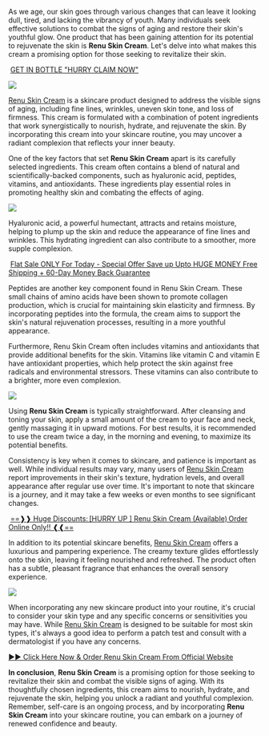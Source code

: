 As we age, our skin goes through various changes that can leave it looking dull, tired, and lacking the vibrancy of youth. Many individuals seek effective solutions to combat the signs of aging and restore their skin's youthful glow. One product that has been gaining attention for its potential to rejuvenate the skin is **Renu Skin Cream**. Let's delve into what makes this cream a promising option for those seeking to revitalize their skin.

 [GET IN BOTTLE "HURRY CLAIM NOW"](https://www.glitco.com/get-renu-skin-cream) 

[![](https://blogger.googleusercontent.com/img/b/R29vZ2xl/AVvXsEjMDwLfncObd0t0t6FsLvRgL63UowPpwkGcDmp7gTCWdhROhfyEXFBl4EP90xV0fPgiY-jjA67KCliOITzZ2zWTDT_a4ZJggQHz3qAyoCYIjWd5q_rj_j0wsUfRa-eLkJRlH45ZiQ7VXTPEFYHlAcJH37sAnGfOf8PeMpTP5U3TsdnSvcQ5H_r-qV5zWIo-/w640-h360/Screenshot%20(842).png)](https://www.glitco.com/get-renu-skin-cream)

[Renu Skin Cream](https://www.facebook.com/people/Renu-Skin-Cream/100094113877037/) is a skincare product designed to address the visible signs of aging, including fine lines, wrinkles, uneven skin tone, and loss of firmness. This cream is formulated with a combination of potent ingredients that work synergistically to nourish, hydrate, and rejuvenate the skin. By incorporating this cream into your skincare routine, you may uncover a radiant complexion that reflects your inner beauty.

One of the key factors that set **Renu Skin Cream** apart is its carefully selected ingredients. This cream often contains a blend of natural and scientifically-backed components, such as hyaluronic acid, peptides, vitamins, and antioxidants. These ingredients play essential roles in promoting healthy skin and combating the effects of aging.

[![](https://blogger.googleusercontent.com/img/b/R29vZ2xl/AVvXsEgcqyTe7Tdal9TejKPjwQk9R2MPPNIaZ84D_DLYxEe0jBeXkrAhpFxdIcF4EktnWWHpjEsjEBKAsbN6BycQEQFyBHBgpZ9YRtfYZk3LF-DCLefuBoG7Gv-Y2JD8G1ozccgrOTd9s5IlAhc2_mKs4LCU7qiyvnwC3542HjB4Wk-UxfIr-IKv_YxP83VP8bMm/w640-h454/Screenshot%20(843).png)](https://www.glitco.com/get-renu-skin-cream)

Hyaluronic acid, a powerful humectant, attracts and retains moisture, helping to plump up the skin and reduce the appearance of fine lines and wrinkles. This hydrating ingredient can also contribute to a smoother, more supple complexion.

 [Flat Sale ONLY For Today - Special Offer Save up Upto HUGE MONEY Free Shipping + 60-Day Money Back Guarantee](https://www.glitco.com/get-renu-skin-cream) 

Peptides are another key component found in Renu Skin Cream. These small chains of amino acids have been shown to promote collagen production, which is crucial for maintaining skin elasticity and firmness. By incorporating peptides into the formula, the cream aims to support the skin's natural rejuvenation processes, resulting in a more youthful appearance.

Furthermore, Renu Skin Cream often includes vitamins and antioxidants that provide additional benefits for the skin. Vitamins like vitamin C and vitamin E have antioxidant properties, which help protect the skin against free radicals and environmental stressors. These vitamins can also contribute to a brighter, more even complexion.

[![](https://blogger.googleusercontent.com/img/b/R29vZ2xl/AVvXsEhEzZexLffHqmC-sp-5addKiHBmjY5m90-8_yLsNHuY94Bz4hliQtfojyETBMAzn2obJExSOLEct3BdOusQ9MNEjBKoGWHmy2sy8RkFyJFDx6kg4dkx3zzrkkT3wAwDQu9Q-C8q_L6MxtRPFW_8x2fte_vOrYk9CiFwtS0DJ8Rzb-EgwRLa2qsN2ZdK5yUC/w640-h428/Screenshot%20(844).png)](https://www.glitco.com/get-renu-skin-cream)

Using **Renu Skin Cream** is typically straightforward. After cleansing and toning your skin, apply a small amount of the cream to your face and neck, gently massaging it in upward motions. For best results, it is recommended to use the cream twice a day, in the morning and evening, to maximize its potential benefits.

Consistency is key when it comes to skincare, and patience is important as well. While individual results may vary, many users of [Renu Skin Cream](https://lookerstudio.google.com/reporting/d092fd26-7b61-44b3-bfa0-ef72d9bec509/page/v0EVD) report improvements in their skin's texture, hydration levels, and overall appearance after regular use over time. It's important to note that skincare is a journey, and it may take a few weeks or even months to see significant changes.

 [==❱❱ Huge Discounts: \[HURRY UP \] Renu Skin Cream (Available) Order Online Only!! ❰❰==](https://www.glitco.com/get-renu-skin-cream) 

In addition to its potential skincare benefits, [Renu Skin Cream](https://colab.research.google.com/drive/1uE-hxHStx7e3IagrRRKcUyb7QpYC99Go#scrollTo=WnRLHGcKzbat) offers a luxurious and pampering experience. The creamy texture glides effortlessly onto the skin, leaving it feeling nourished and refreshed. The product often has a subtle, pleasant fragrance that enhances the overall sensory experience.

[![](https://blogger.googleusercontent.com/img/b/R29vZ2xl/AVvXsEh__7Lht5uHVF0S5vdzLjhgQzyJA_RmQqNx692cq1gmyhirGFYgtVkx0bfjb2pEl3rT4GMny0OJ_PaaVGD85qPaYjV11DU2FJw-6X8p0STm-qkdHCHyz3fTiQ8f1WDujTEJ1W7MyBsKDMCGyr-YHkvnA7iSHfwFIEoZvmTcDyEnHjng4S-lRbhwHn8MA3SX/w640-h264/Screenshot%20(846).png)](https://www.glitco.com/get-renu-skin-cream)

When incorporating any new skincare product into your routine, it's crucial to consider your skin type and any specific concerns or sensitivities you may have. While [Renu Skin Cream](https://groups.google.com/g/renu-skin-cream/c/JIjFkhzWLAk) is designed to be suitable for most skin types, it's always a good idea to perform a patch test and consult with a dermatologist if you have any concerns.

[►► Click Here Now & Order Renu Skin Cream From Official Website](https://www.glitco.com/get-renu-skin-cream)

**In conclusion**, **Renu Skin Cream** is a promising option for those seeking to revitalize their skin and combat the visible signs of aging. With its thoughtfully chosen ingredients, this cream aims to nourish, hydrate, and rejuvenate the skin, helping you unlock a radiant and youthful complexion. Remember, self-care is an ongoing process, and by incorporating **Renu Skin Cream** into your skincare routine, you can embark on a journey of renewed confidence and beauty.
